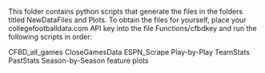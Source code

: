 This folder contains python scripts that generate the files in the folders titled NewDataFiles and Plots. To obtain the files for yourself, place your collegefootballdata.com API key into the file Functions/cfbdkey and run the following scripts in order:

CFBD_all_games
CloseGamesData
ESPN_Scrape
Play-by-Play
TeamStats
PastStats
Season-by-Season feature plots